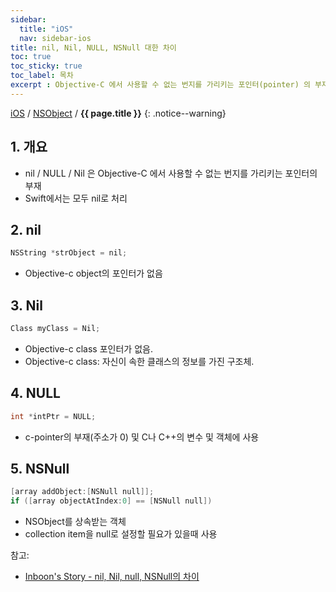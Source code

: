 ```yaml
---
sidebar:
  title: "iOS"
  nav: sidebar-ios
title: nil, Nil, NULL, NSNull 대한 차이
toc: true
toc_sticky: true
toc_label: 목차
excerpt : Objective-C 에서 사용할 수 없는 번지를 가리키는 포인터(pointer) 의 부재
---
```

[iOS](/ios/) / [NSObject](/ios/nsobject/) / **{{ page.title }}**
{: .notice--warning}

## 1. 개요
- nil / NULL / Nil 은 Objective-C 에서 사용할 수 없는 번지를 가리키는 포인터의 부재
- Swift에서는 모두 nil로 처리

## 2. nil
```objectivec
NSString *strObject = nil;
```
- Objective-c object의 포인터가 없음

## 3. Nil
```objectivec
Class myClass = Nil;
```
- Objective-c class 포인터가 없음.
- Objective-c class: 자신이 속한 클래스의 정보를 가진 구조체.

## 4. NULL
```objectivec
int *intPtr = NULL;
```
- c-pointer의 부재(주소가 0) 및 C나 C++의 변수 및 객체에 사용

## 5. NSNull
```objectivec
[array addObject:[NSNull null]]; 
if ([array objectAtIndex:0] == [NSNull null])
```
- NSObject를 상속받는 객체
- collection item을 null로 설정할 필요가 있을때 사용

참고: 
- [Inboon's Story - nil, Nil, null, NSNull의 차이](https://inboony.tistory.com/10)
